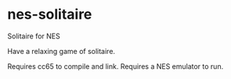 # nes-solitaire
Solitaire for NES



Have a relaxing game of solitaire.

Requires cc65 to compile and link. Requires a NES emulator to run.
